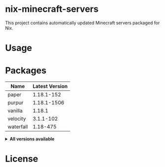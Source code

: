 # nix-minecraft-servers

This project contains automatically updated Minecraft servers packaged for Nix.

# Usage

# Packages

<!-- ci.readme start -->

| Name      | Latest Version |
| --------- | -------------- |
| paper     | 1.18.1-152     |
| purpur    | 1.18.1-1506    |
| vanilla   | 1.18.1         |
| velocity  | 3.1.1-102      |
| waterfall | 1.18-475       |

<details>
<summary><b>All versions available</b></summary>
<table>
<tr><th>Name</th><th>Version</th></tr>
<tr><td>paper</td><td>1.18.1-152</td></tr>
<tr><td>paper_1_10</td><td>1.10.2-918</td></tr>
<tr><td>paper_1_11</td><td>1.11.2-1106</td></tr>
<tr><td>paper_1_12</td><td>1.12.2-1620</td></tr>
<tr><td>paper_1_13</td><td>1.13.2-657</td></tr>
<tr><td>paper_1_14</td><td>1.14.4-245</td></tr>
<tr><td>paper_1_15</td><td>1.15.2-393</td></tr>
<tr><td>paper_1_16</td><td>1.16.5-794</td></tr>
<tr><td>paper_1_17</td><td>1.17.1-408</td></tr>
<tr><td>paper_1_18</td><td>1.18.1-152</td></tr>
<tr><td>paper_1_8</td><td>1.8.8-445</td></tr>
<tr><td>paper_1_9</td><td>1.9.4-775</td></tr>
<tr><td>purpur</td><td>1.18.1-1506</td></tr>
<tr><td>purpur_1_14</td><td>1.14.4-337</td></tr>
<tr><td>purpur_1_15</td><td>1.15.2-606</td></tr>
<tr><td>purpur_1_16</td><td>1.16.5-1171</td></tr>
<tr><td>purpur_1_17</td><td>1.17.1-1428</td></tr>
<tr><td>purpur_1_18</td><td>1.18.1-1506</td></tr>
<tr><td>vanilla</td><td>1.18.1</td></tr>
<tr><td>vanilla_1_10</td><td>1.10.2</td></tr>
<tr><td>vanilla_1_11</td><td>1.11.2</td></tr>
<tr><td>vanilla_1_12</td><td>1.12.2</td></tr>
<tr><td>vanilla_1_13</td><td>1.13.2</td></tr>
<tr><td>vanilla_1_14</td><td>1.14.4</td></tr>
<tr><td>vanilla_1_15</td><td>1.15.2</td></tr>
<tr><td>vanilla_1_16</td><td>1.16.5</td></tr>
<tr><td>vanilla_1_17</td><td>1.17.1</td></tr>
<tr><td>vanilla_1_18</td><td>1.18.1</td></tr>
<tr><td>vanilla_1_2</td><td>1.2.5</td></tr>
<tr><td>vanilla_1_3</td><td>1.3.2</td></tr>
<tr><td>vanilla_1_4</td><td>1.4.7</td></tr>
<tr><td>vanilla_1_5</td><td>1.5.2</td></tr>
<tr><td>vanilla_1_6</td><td>1.6.4</td></tr>
<tr><td>vanilla_1_7</td><td>1.7.9</td></tr>
<tr><td>vanilla_1_8</td><td>1.8.9</td></tr>
<tr><td>vanilla_1_9</td><td>1.9.4</td></tr>
<tr><td>velocity</td><td>3.1.1-102</td></tr>
<tr><td>velocity_3_1</td><td>3.1.1-102</td></tr>
<tr><td>waterfall</td><td>1.18-475</td></tr>
<tr><td>waterfall_1_11</td><td>1.11-108</td></tr>
<tr><td>waterfall_1_12</td><td>1.12-185</td></tr>
<tr><td>waterfall_1_13</td><td>1.13-276</td></tr>
<tr><td>waterfall_1_14</td><td>1.14-301</td></tr>
<tr><td>waterfall_1_15</td><td>1.15-350</td></tr>
<tr><td>waterfall_1_16</td><td>1.16-431</td></tr>
<tr><td>waterfall_1_17</td><td>1.17-454</td></tr>
<tr><td>waterfall_1_18</td><td>1.18-475</td></tr>
</table>
</details>

<!-- ci.readme end -->

# License

